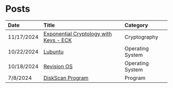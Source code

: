# Posts

| Date         | Title             | Category  |
|:-------------|:------------------|:----------|
| 11/17/2024    | [Exponential Cryptology with Keys - ECK](./11.17.24/)      | Cryptography     |
| 10/22/2024    | [Lubuntu](./10.22.24/)      | Operating System     |
| 10/18/2024    | [Revision OS](./10.18.24/)      | Operating System     |
| 7/8/2024    | [DiskScan Program](./7.8.24/)      | Program     |
